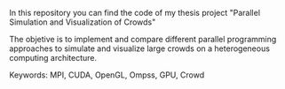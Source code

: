 In this repository you can find the code of my thesis project "Parallel Simulation and Visualization of Crowds"

The objetive is to implement and compare different parallel programming approaches to simulate and visualize large crowds on a heterogeneous computing architecture.

Keywords: MPI, CUDA, OpenGL, Ompss, GPU, Crowd



